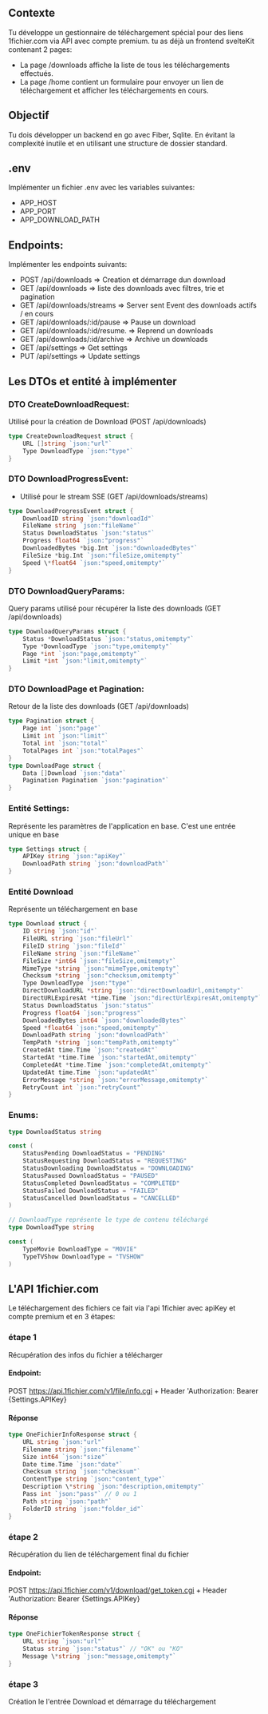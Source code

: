 ## Contexte

Tu développe un gestionnaire de téléchargement spécial pour des liens 1fichier.com via API avec compte premium.
tu as déjà un frontend svelteKit contenant 2 pages:

- La page /downloads affiche la liste de tous les téléchargements effectués.
- La page /home contient un formulaire pour envoyer un lien de téléchargement et afficher les téléchargements en cours.

## Objectif

Tu dois développer un backend en go avec Fiber, Sqlite.
En évitant la complexité inutile et en utilisant une structure de dossier standard.

## .env

Implémenter un fichier .env avec les variables suivantes:

- APP_HOST
- APP_PORT
- APP_DOWNLOAD_PATH

## Endpoints:

Implémenter les endpoints suivants:

- POST /api/downloads => Creation et démarrage dun download
- GET /api/downloads => liste des downloads avec filtres, trie et pagination
- GET /api/downloads/streams => Server sent Event des downloads actifs / en cours
- GET /api/downloads/:id/pause => Pause un download
- GET /api/downloads/:id/resume. => Reprend un downloads
- GET /api/downloads/:id/archive => Archive un downloads
- GET /api/settings => Get settings
- PUT /api/settings => Update settings

## Les DTOs et entité à implémenter

### DTO CreateDownloadRequest:

Utilisé pour la création de Download (POST /api/downloads)

```go
type CreateDownloadRequest struct {
	URL []string `json:"url"`
	Type DownloadType `json:"type"`
}
```

### DTO DownloadProgressEvent:

- Utilisé pour le stream SSE (GET /api/downloads/streams)

```go
type DownloadProgressEvent struct {
	DownloadID string `json:"downloadId"`
	FileName string `json:"fileName"`
	Status DownloadStatus `json:"status"`
	Progress float64 `json:"progress"`
	DownloadedBytes *big.Int `json:"downloadedBytes"`
	FileSize *big.Int `json:"fileSize,omitempty"`
	Speed \*float64 `json:"speed,omitempty"`
}
```

### DTO DownloadQueryParams:

Query params utilisé pour récupérer la liste des downloads (GET /api/downloads)

```go
type DownloadQueryParams struct {
	Status *DownloadStatus `json:"status,omitempty"`
	Type *DownloadType `json:"type,omitempty"`
	Page *int `json:"page,omitempty"`
	Limit *int `json:"limit,omitempty"`
}
```

### DTO DownloadPage et Pagination:

Retour de la liste des downloads (GET /api/downloads)

```go
type Pagination struct {
	Page int `json:"page"`
	Limit int `json:"limit"`
	Total int `json:"total"`
	TotalPages int `json:"totalPages"`
}
type DownloadPage struct {
	Data []Download `json:"data"`
	Pagination Pagination `json:"pagination"`
}
```

### Entité Settings:

Représente les paramètres de l'application en base. C'est une entrée unique en base

```go
type Settings struct {
	APIKey string `json:"apiKey"`
	DownloadPath string `json:"downloadPath"`
}
```

### Entité Download

Représente un téléchargement en base

```go
type Download struct {
	ID string `json:"id"`
	FileURL string `json:"fileUrl"`
	FileID string `json:"fileId"`
	FileName string `json:"fileName"`
	FileSize *int64 `json:"fileSize,omitempty"`
	MimeType *string `json:"mimeType,omitempty"`
	Checksum *string `json:"checksum,omitempty"`
	Type DownloadType `json:"type"`
	DirectDownloadURL *string `json:"directDownloadUrl,omitempty"`
	DirectURLExpiresAt *time.Time `json:"directUrlExpiresAt,omitempty"`
	Status DownloadStatus `json:"status"`
	Progress float64 `json:"progress"`
	DownloadedBytes int64 `json:"downloadedBytes"`
	Speed *float64 `json:"speed,omitempty"`
	DownloadPath string `json:"downloadPath"`
	TempPath *string `json:"tempPath,omitempty"`
	CreatedAt time.Time `json:"createdAt"`
	StartedAt *time.Time `json:"startedAt,omitempty"`
	CompletedAt *time.Time `json:"completedAt,omitempty"`
	UpdatedAt time.Time `json:"updatedAt"`
	ErrorMessage *string `json:"errorMessage,omitempty"`
	RetryCount int `json:"retryCount"`
}
```

### Enums:

```go
type DownloadStatus string

const (
	StatusPending DownloadStatus = "PENDING"
	StatusRequesting DownloadStatus = "REQUESTING"
	StatusDownloading DownloadStatus = "DOWNLOADING"
	StatusPaused DownloadStatus = "PAUSED"
	StatusCompleted DownloadStatus = "COMPLETED"
	StatusFailed DownloadStatus = "FAILED"
	StatusCancelled DownloadStatus = "CANCELLED"
)

// DownloadType représente le type de contenu téléchargé
type DownloadType string

const (
	TypeMovie DownloadType = "MOVIE"
	TypeTVShow DownloadType = "TVSHOW"
)
```

## L'API 1fichier.com

Le téléchargement des fichiers ce fait via l'api 1fichier avec apiKey et compte premium et en 3 étapes:

### étape 1

Récupération des infos du fichier a télécharger

#### Endpoint:

POST https://api.1fichier.com/v1/file/info.cgi + Header 'Authorization: Bearer {Settings.APIKey}

#### Réponse

```go
type OneFichierInfoResponse struct {
	URL string `json:"url"`
	Filename string `json:"filename"`
	Size int64 `json:"size"`
	Date time.Time `json:"date"`
	Checksum string `json:"checksum"`
	ContentType string `json:"content_type"`
	Description \*string `json:"description,omitempty"`
	Pass int `json:"pass"` // 0 ou 1
	Path string `json:"path"`
	FolderID string `json:"folder_id"`
}
```

### étape 2

Récupération du lien de téléchargement final du fichier

#### Endpoint:

POST https://api.1fichier.com/v1/download/get_token.cgi + Header 'Authorization: Bearer {Settings.APIKey}

#### Réponse

```go
type OneFichierTokenResponse struct {
	URL string `json:"url"`
	Status string `json:"status"` // "OK" ou "KO"
	Message \*string `json:"message,omitempty"`
}
```

### étape 3

Création le l'entrée Download et démarrage du téléchargement
